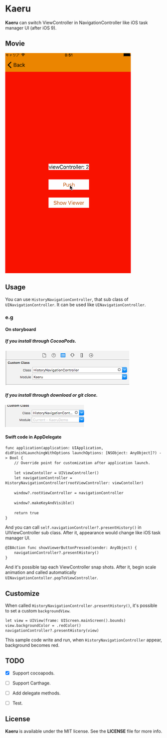 # Kaeru

**Kaeru** can switch ViewController in NavigationController like iOS task manager UI (after iOS 9).

## Movie
![](./KaeruIntroductionResource/iPhone.gif)

## Usage
You can use `HistoryNavigationController`, that sub class of `UINavigationController`. It can be used like `UINavigationController`.

### e.g
#### On storyboard  
##### If you install through CocoaPods.
![](./KaeruIntroductionResource/on_storyboard_when_cocoapods.png)

##### If you install through download or git clone.
![](./KaeruIntroductionResource/on_storyboard.png)

#### Swift code in AppDelegate
```
func application(application: UIApplication, didFinishLaunchingWithOptions launchOptions: [NSObject: AnyObject]?) -> Bool {
    // Override point for customization after application launch.

    let viewContoller = UIViewController()
    let navigationController = HistoryNavigationController(rootViewController: viewContoller)

    window?.rootViewController = navigationController

    window?.makeKeyAndVisible()

    return true
}
```

And you can call `self.navigationController?.presentHistory()` in UIViewController sub class. After it, appearance would change like iOS task manager UI.

```
@IBAction func showViewerButtonPressed(sender: AnyObject) {
    navigationController?.presentHistory()
}
```

And it's possible tap each ViewController snap shots.
After it, begin scale animation and called automatically  `UINavigationContoller.popToViewController`.

## Customize
When called `HistoryNavigationController.presentHistory()`,
it's possible to set a custom `backgroundView`.

```
let view = UIView(frame: UIScreen.mainScreen().bounds)
view.backgroundColor = .redColor()
navigationController?.presentHistory(view)
```

This sample code write and run, when `HistoryNavigationController` appear, background becomes red.

## TODO
- [x] Support cocoapods.
- [ ] Support Carthage.
- [ ] Add delegate methods.
- [ ] Test.


## License

**Kaeru** is available under the MIT license. See the **LICENSE** file for more info.
